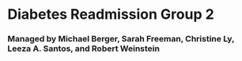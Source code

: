 # Diabetes Readmission Group 2
### Managed by Michael Berger, Sarah Freeman, Christine Ly, Leeza A. Santos, and Robert Weinstein
